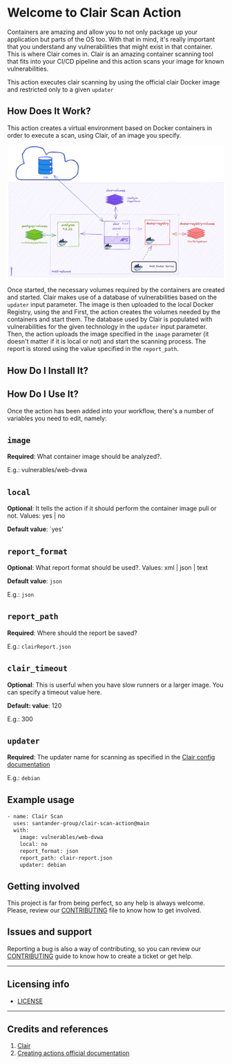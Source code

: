 # Welcome to Clair Scan Action

Containers are amazing and allow you to not only package up your application but parts of the OS too. With that in mind, it's really important that you understand any vulnerabilities that might exist in that container. This is where Clair comes in. Clair is an amazing container scanning tool that fits into your CI/CD pipeline and this action scans your image for known vulnerabilities. 

This action executes clair scanning by using the official clair Docker image and
restricted only to a given `updater`

## How Does It Work?

This action creates a virtual environment based on Docker containers in order to execute a scan, using Clair, of an image you specify. 

![architecture](./images/clair-arch-4.2.0.png)

Once started, the necessary volumes required by the containers are created and started. Clair makes use of a database of vulnerabilities based on the `updater` input parameter. The image is then uploaded to the local Docker Registry, using the   and First, the action creates the volumes needed by the containers and start them.
The database used by Clair is populated with vulnerabilities for the given
technology in the `updater` input parameter. Then, the action uploads the image specified in the `image` parameter (it doesn't matter if it is local or not) and start the scanning process. The report is stored using the value specified in the `report_path`. 


## How Do I Install It?


## How Do I Use It?

Once the action has been added into your workflow, there's a number of variables you need to edit, namely: 

## `image`

**Required**: What container image should be analyzed?.

E.g.: vulnerables/web-dvwa

## `local`

**Optional**: It tells the action if it should perform the container image pull
or not. Values: yes | no

**Default value**: `yes'

## `report_format`

**Optional**: What report format should be used?. Values: xml | json | text

**Default value**: `json`

E.g.: `json`

## `report_path`

**Required**: Where should the report be saved?

E.g.: `clairReport.json`

## `clair_timeout`

**Optional**: This is userful when you have slow runners or a larger image. You can specify a timeout value here.

**Default: value**: 120

E.g.: 300

## `updater`

**Required**: The updater name for scanning as specified in the
[Clair config documentation](https://github.com/quay/clair/blob/main/Documentation/reference/config.md#updaterssets)

E.g.: `debian`

## Example usage

    - name: Clair Scan
      uses: santander-group/clair-scan-action@main
      with:
        image: vulnerables/web-dvwa
        local: no
        report_format: json
        report_path: clair-report.json
        updater: debian



## Getting involved

This project is far from being perfect, so any help is always welcome. Please,
review our [CONTRIBUTING](CONTRIBUTING.md) file to know how to get involved.

## Issues and support

Reporting a bug is also a way of contributing, so you can review our
[CONTRIBUTING](CONTRIBUTING.md) guide to know how to create a ticket or get
help.

---

## Licensing info

* [LICENSE](LICENSE)

---

## Credits and references

1. [Clair](https://github.com/quay/clair)
2. [Creating actions official documentation](https://docs.github.com/en/actions/creating-actions)
